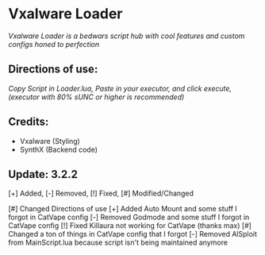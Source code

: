 # Vxalware Loader
*Vxalware Loader is a bedwars script hub with cool features and custom configs honed to perfection*
## Directions of use:
*Copy Script in Loader.lua, Paste in your executor, and click execute, (executor with 80% sUNC or higher is recommended)*
## Credits:
- Vxalware (Styling)
- SynthX (Backend code)
## Update: 3.2.2
[+] Added, [-] Removed, [!] Fixed, [#] Modified/Changed

[#] Changed Directions of use
[+] Added Auto Mount and some stuff I forgot in CatVape config
[-] Removed Godmode and some stuff I forgot in CatVape config
[!] Fixed Killaura not working for CatVape (thanks max)
[#] Changed a ton of things in CatVape config that I forgot
[-] Removed AlSploit from MainScript.lua because script isn't being maintained anymore
